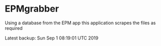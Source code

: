 # EPMgrabber
Using a database from the EPM app this application scrapes the files as required


Latest backup: Sun Sep 1 08:19:01 UTC 2019

